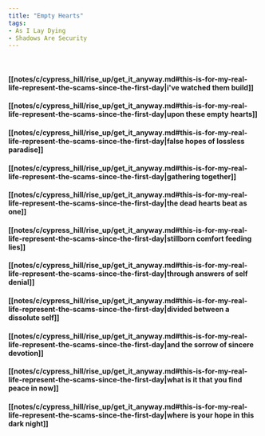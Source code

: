 ```yaml
---
title: "Empty Hearts"
tags:
- As I Lay Dying
- Shadows Are Security
---
```

&nbsp;
#### [[notes/c/cypress_hill/rise_up/get_it_anyway.md#this-is-for-my-real-life-represent-the-scams-since-the-first-day|i've watched them build]]
#### [[notes/c/cypress_hill/rise_up/get_it_anyway.md#this-is-for-my-real-life-represent-the-scams-since-the-first-day|upon these empty hearts]]
#### [[notes/c/cypress_hill/rise_up/get_it_anyway.md#this-is-for-my-real-life-represent-the-scams-since-the-first-day|false hopes of lossless paradise]]
#### [[notes/c/cypress_hill/rise_up/get_it_anyway.md#this-is-for-my-real-life-represent-the-scams-since-the-first-day|gathering together]]
#### [[notes/c/cypress_hill/rise_up/get_it_anyway.md#this-is-for-my-real-life-represent-the-scams-since-the-first-day|the dead hearts beat as one]]
#### [[notes/c/cypress_hill/rise_up/get_it_anyway.md#this-is-for-my-real-life-represent-the-scams-since-the-first-day|stillborn comfort feeding lies]]
#### [[notes/c/cypress_hill/rise_up/get_it_anyway.md#this-is-for-my-real-life-represent-the-scams-since-the-first-day|through answers of self denial]]
#### [[notes/c/cypress_hill/rise_up/get_it_anyway.md#this-is-for-my-real-life-represent-the-scams-since-the-first-day|divided between a dissolute self]]
#### [[notes/c/cypress_hill/rise_up/get_it_anyway.md#this-is-for-my-real-life-represent-the-scams-since-the-first-day|and the sorrow of sincere devotion]]
#### [[notes/c/cypress_hill/rise_up/get_it_anyway.md#this-is-for-my-real-life-represent-the-scams-since-the-first-day|what is it that you find peace in now]]
#### [[notes/c/cypress_hill/rise_up/get_it_anyway.md#this-is-for-my-real-life-represent-the-scams-since-the-first-day|where is your hope in this dark night]]
